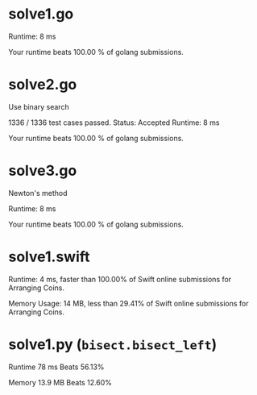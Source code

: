 # solve1.go

Runtime: 8 ms

Your runtime beats 100.00 % of golang submissions.

# solve2.go

Use binary search

1336 / 1336 test cases passed.
Status: Accepted
Runtime: 8 ms

Your runtime beats 100.00 % of golang submissions.

# solve3.go

Newton's method

Runtime: 8 ms

Your runtime beats 100.00 % of golang submissions.

# solve1.swift

Runtime: 4 ms, faster than 100.00% of Swift online submissions for Arranging Coins.

Memory Usage: 14 MB, less than 29.41% of Swift online submissions for Arranging Coins.

# solve1.py (`bisect.bisect_left`)

Runtime 78 ms Beats 56.13%

Memory 13.9 MB Beats 12.60%
